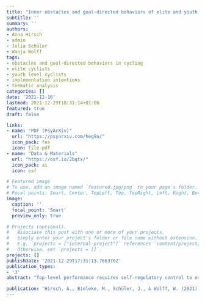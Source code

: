```yaml
---
title: "Inner obstacles and goal-directed behaviors of elite and youth level cyclists: A qualitative analysis from the perspective of athletes and coaches"
subtitle: ''
summary: ''
authors:
- Anna Hirsch
- admin
- Julia Schüler
- Wanja Wolff
tags:
- obstacles and goal-directed behaviors in cycling
- elite cyclists
- youth level cyclists
- implementation intentions
- thematic analysis
categories: []
date: '2021-12-16'
lastmod: 2021-12-29T18:31:14+01:00
featured: true
draft: false

links:
- name: "PDF (PsyArXiv)"
  url: "https://psyarxiv.com/heg9a/"
  icon_pack: fas
  icon: file-pdf
- name: "Data & Materials"
  url: "https://osf.io/2bqtx/"
  icon_pack: ai
  icon: osf

# Featured image
# To use, add an image named `featured.jpg/png` to your page's folder.
# Focal points: Smart, Center, TopLeft, Top, TopRight, Left, Right, BottomLeft, Bottom, BottomRight.
image:
  caption: ''
  focal_point: 'Smart'
  preview_only: true

# Projects (optional).
#   Associate this post with one or more of your projects.
#   Simply enter your project's folder or file name without extension.
#   E.g. `projects = ["internal-project"]` references `content/project/deep-learning/index.md`.
#   Otherwise, set `projects = []`.
projects: []
publishDate: '2021-12-29T17:31:13.766376Z'
publication_types:
- '3'
abstract: "Top-level performance requires self-regulatory control to overcome different inner obstacles and to apply useful strategies. As for the importance of self-regulation, investigations have been conducted aiming at the efficacy of the self-regulatory strategy of implementation intentions (i.e., if-then plans) on athletic performance, an approach that combines obstacles (if) and goal-directed behaviors (then) to facilitate goal attainment. In this study, we investigated the inner obstacles that athletes face in competitive situations and assessed the goal-directed behaviors they use to deal with these obstacles in order to design effective interventions based on the framework of implementation intention theory. We elucidate inner obstacles and goal-directed behaviors of elite and youth level athletes with a self-designed questionnaire (Study 1). A reworded version of this questionnaire was used for assessing these research questions from a coaches’ perspective (Study 2). Thirty-four elite and youth level athletes (age: M = 23.7 ± 9.9 years) and 42 elite coaches (age: M = 50.2 ± 9.8 years) participated in both studies. Inner obstacles and goal-directed behaviors were analyzed with thematic analyses. The most frequently named inner obstacles were dealing with demanding situations, pressure, and concentration, while the most frequently stated goal-directed behaviors with these obstacles were preparation, self-encouragement, and relaxation (athletes) and concentration (coaches). The results of these studies illustrate the multiple challenges elite and youth level cycling athletes face and provide important insights for sport psychological research with implementation intentions regarding plan structure and content."

publication: 'Hirsch, A., Bieleke, M., Schüler, J., & Wolff, W. (2021). *Inner obstacles and goal-directed behaviors of elite and youth level cyclists: A qualitative analysis from the perspective of athletes and coaches.* PsyArXiv. https://doi.org/10.31234/osf.io/heg9a'
---
```


